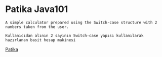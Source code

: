 # Patika Java101
```
A simple calculator prepared using the Switch-case structure with 2 numbers taken from the user.
```

```
Kullanıcıdan alının 2 sayının Switch-case yapısı kullanılarak hazırlanan basit hesap makinesi
```
[Patika](https://academy.patika.dev/courses/java101)
